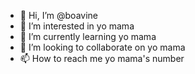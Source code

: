 - 👋 Hi, I’m @boavine
- 👀 I’m interested in yo mama
- 🌱 I’m currently learning yo mama
- 💞️ I’m looking to collaborate on yo mama
- 📫 How to reach me yo mama's number

<!---
boavine/boavine is a ✨ special ✨ repository because its `README.md` (this file) appears on your GitHub profile.
You can click the Preview link to take a look at your changes.
--->

